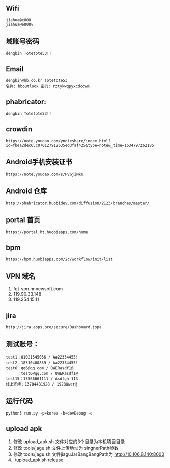 ## Wifi 
    jiahua@e808
	jiahua@e808v
## 域账号密码
    dengbin Totetote53!!
## Email 
    dengbin@hb.co.kr Totetote53
    名称: hboutlook 密码: rztykwqpyxcdcdwm
## phabricator: 
    dengbin Totetote53!!
## crowdin
    https://note.youdao.com/ynoteshare/index.html?id=fbea2dec65c070127912635ed3faf425&type=note&_time=1634797262185
## Android手机安装证书
    https://note.youdao.com/s/HVGjiMkK
## Android 仓库
    http://phabricator.huobidev.com/diffusion/2123/branches/master/
## portal 首页
    https://portal.ht.huobiapps.com/home
## bpm
    https://bpm.huobiapps.com/2c/workflow/init/list
## VPN 域名
1. fgt-vpn.hnnewsoft.com
2. 119.90.33.148
3. 119.254.15.11
## jira 
    http://jira.aops.pro/secure/Dashboard.jspa
## 测试账号：
	test1：01021545036 / Aa22334455!
	test2：18510400839 / Aa22334455!
	test6：qq6@qq.com / QWERasdf1@
	     ：test6@qq.com / QWERasdf1@
	test15：15566661111 / Asdfgh-113
	线上环境：13784481928 / 1928Qwer@
## 运行代码
	python3 run.py -p=korea -b=devDebug -c
## upload apk
1. 修改 upload_apk.sh 文件对应的3个目录为本机项目目录
2. 修改 tools/jagu.sh 文件上传地址为 singnerPath参数
3. 修改 tools/jagu.sh 文件jiaguJarBangBangPath为 http://10.106.8.140:8000
4. ./upload_apk.sh release
